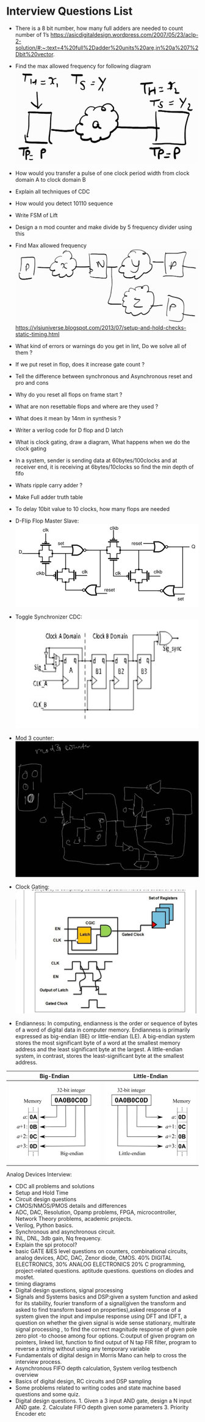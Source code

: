 # Interview Questions List

* There is a 8 bit number, how many full adders are needed to count number of 1’s
  https://asicdigitaldesign.wordpress.com/2007/05/23/aclp-2-solution/#:~:text=4%20full%2Dadder%20units%20are,in%20a%207%2Dbit%20vector.
* Find the max allowed frequency for following diagram
  ![pic6](../images/pic6.jpg)
* How would you transfer a pulse of one clock period width from clock domain A to clock domain B
* Explain all techniques of CDC
* How would you detect 10110 sequence
* Write FSM of Lift
* Design a n mod counter and make divide by 5 frequency divider using this
* Find Max allowed frequency
  ![pic7](../images/pic7.jpg)
  https://vlsiuniverse.blogspot.com/2013/07/setup-and-hold-checks-static-timing.html
* What kind of errors or warnings do you get in lint, Do we solve all of them ?
* If we put reset in flop, does it increase gate count ?
* Tell the difference between synchronous and Asynchronous reset and pro and cons
* Why do you reset all flops on frame start ?
* What are non resettable flops and where are they used ?
* What does it mean by 14nm in synthesis ?
* Writer a verilog code for D flop and D latch
* What is clock gating, draw a diagram, What happens when we do the clock gating
* In a system, sender is sending data at 60bytes/100clocks and at receiver end,  it is receiving at 6bytes/10clocks so find the min depth of fifo
* Whats ripple carry adder ?
* Make Full adder truth table

* To delay 10bit value to 10 clocks, how many flops are needed

* D-Flip Flop Master Slave:
![pic1](../images/pic1.png)

* Toggle Synchronizer CDC:
![pic2](../images/pic2.png)

* Mod 3 counter:
![pic3](../images/pic3.png)

* Clock Gating:
![pic5](../images/pic5.png)

* Endianness: In computing, endianness is the order or sequence of bytes of a word of digital data in computer memory. Endianness is primarily expressed as big-endian (BE) or little-endian (LE). A big-endian system stores the most significant byte of a word at the smallest memory address and the least significant byte at the largest. A little-endian system, in contrast, stores the least-significant byte at the smallest address.

| Big-Endian | Little-Endian |
| :---:      | :---:         |
| <img src="../images/big_endian.png" width="400"> | <img src="../images/little_endian.png" width="400"> |


Analog Devices Interview:
- CDC all problems and solutions
- Setup and Hold Time
- Circuit design questions
- CMOS/NMOS/PMOS details and differences
- ADC, DAC, Resolution, Opamp problems, FPGA, microcontroller, Network Theory problems, academic projects.
- Verilog, Python basics.
- Synchronous and asynchronous circuit.
- INL, DNL, 3db gain, Nq frequency.
- Explain the spi protocol?
- basic GATE &IES level questions on counters, combinational circuits, analog devices, ADC, DAC, Zenor diode, CMOS. 40% DIGITAL ELECTRONICS, 30% ANALOG ELECTRONICS 20% C programming, project-related questions. aptitude questions. questions on diodes and mosfet.
- timing diagrams
- Digital design questions, signal processing
- Signals and Systems basics and DSP:given a system function and asked for its stability, fourier transform of a signal(given the transform and asked to find transform based on properties),asked response of a system given the input and impulse response using DFT and IDFT, a question on whether the given signal is wide sense stationary, multirate signal processing , to find the correct magnitude response of given pole zero plot -to choose among four options.
C:output of given program on pointers, linked list, function to find output of N tap FIR filter, program to reverse a string without using any temporary variable
- Fundamentals of digital design in Morris Mano can help to cross the interview process.
- Asynchronous FIFO depth calculation, System verilog testbench overview
- Basics of digital design, RC circuits and DSP sampling
- Some problems related to writing codes and state machine based questions and some quiz.
- Digital design questions. 1. Given a 3 input AND gate, design a N input AND gate. 2. Calculate FIFO depth given some parameters 3. Priority Encoder etc
